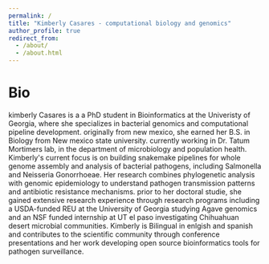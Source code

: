 ```yaml
---
permalink: /
title: "Kimberly Casares - computational biology and genomics"
author_profile: true
redirect_from: 
  - /about/
  - /about.html
---
```



Bio
======
kimberly Casares is a a PhD student in Bioinformatics at the Univeristy of Georgia, where she specializes in bacterial genomics and computational pipeline development. originally from new mexico, she earned her B.S. in Biology from New mexico state university. currently working in Dr. Tatum Mortimers lab, in the department of microbiology and population health. Kimberly's current focus is on building snakemake pipelines for whole genome assembly and analysis of bacterial pathogens, including Salmonella and Neisseria Gonorrhoeae. Her research combines phylogenetic analysis with genomic epidemiology to understand pathogen transmission patterns and antibiotic resistance mechanisms. prior to her doctoral studie, she gained extensive research experience through research programs including a USDA-funded REU at the University of Georgia studying Agave genomics and an NSF funded internship at UT el paso investigating Chihuahuan desert microbial communities. Kimberly is Bilingual in enlgish and spanish and contributes to the scientific community through conference presentations and her work developing open source bioinformatics tools for pathogen surveillance. 


